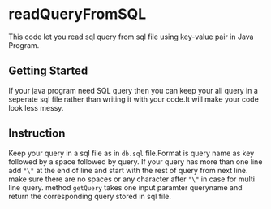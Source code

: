 # readQueryFromSQL
This code let you read sql query from sql file using key-value pair in Java Program.

## Getting Started
If your java program need SQL query then you can keep your all query in a seperate sql file rather than writing it with your code.It will make your code look less messy.

## Instruction
Keep your query in a sql file as in ```db.sql``` file.Format is  query name as key   followed by a space followed by query. If your query has more than one line add ```"\"``` at the end of line and start with the rest of query from next line. make sure there are no spaces or any character after ```"\"``` in case for multi line query.
method ```getQuery``` takes one input paramter queryname and return the corresponding query stored in sql file.

